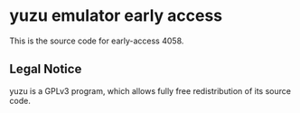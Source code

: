 yuzu emulator early access
=============

This is the source code for early-access 4058.

## Legal Notice

yuzu is a GPLv3 program, which allows fully free redistribution of its source code.